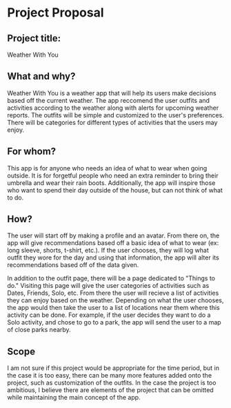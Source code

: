 # Project Proposal

## Project title:
Weather With You

## What and why?
Weather With You is a weather app that will help its users make decisions based off the current weather. The app reccomend the user outfits and activities according to the weather along with alerts for upcoming weather reports. The outfits will be simple and customized to the user's preferences. There will be categories for different types of activities that the users may enjoy.

## For whom?
This app is for anyone who needs an idea of what to wear when going outside. It is for forgetful people who need an extra reminder to bring their umbrella and wear their rain boots. Additionally, the app will inspire those who want to spend their day outside of the house, but can not think of what to do.

## How?
The user will start off by making a profile and an avatar. From there on, the app will give recommendations based off a basic idea of what to wear (ex: long sleeve, shorts, t-shirt, etc.). If the user chooses, they will log what outfit they wore for the day and using that information, the app will alter its recommendations based off of the data given.

In addition to the outfit page, there will be a page dedicated to "Things to do." Visiting this page will give the user categories of activities such as Dates, Friends, Solo, etc. From there the user will recieve a list of activities they can enjoy based on the weather. Depending on what the user chooses, the app would then take the user to a list of locations near them where this activity can be done. For example, if the user decides they want to do a Solo activity, and chose to go to a park, the app will send the user to a map of close parks nearby.

## Scope
I am not sure if this project would be appropriate for the time period, but in the case it is too easy, there can be many more features added onto the project, such as customization of the outfits. In the case the project is too ambitious, I believe there are elements of the project that can be omitted while maintaining the main concept of the app.
